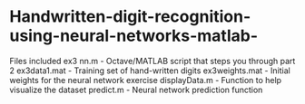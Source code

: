 # Handwritten-digit-recognition-using-neural-networks-matlab-

Files included 
ex3 nn.m - Octave/MATLAB script that steps you through part 2
ex3data1.mat - Training set of hand-written digits
ex3weights.mat - Initial weights for the neural network exercise
displayData.m - Function to help visualize the dataset
predict.m - Neural network prediction function


